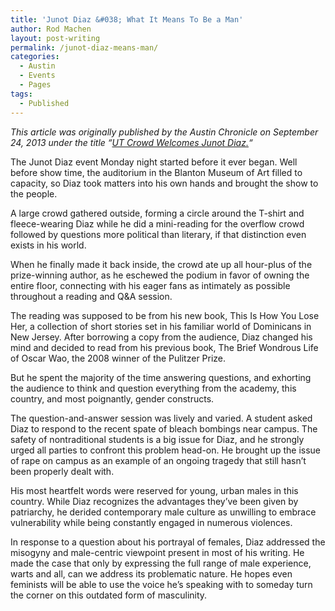 ```yaml
---
title: 'Junot Diaz &#038; What It Means To Be a Man'
author: Rod Machen
layout: post-writing
permalink: /junot-diaz-means-man/
categories:
  - Austin
  - Events
  - Pages
tags:
  - Published
---
```

*This article was originally published by the Austin Chronicle on September 24, 2013 under the title “<a href="http://www.austinchronicle.com/daily/books/2013-09-24/ut-crowd-welcomes-junot-diaz/" target="_blank">UT Crowd Welcomes Junot Diaz.</a>“*

<p dir="ltr">
  The Junot Diaz event Monday night started before it ever began. Well before show time, the auditorium in the Blanton Museum of Art filled to capacity, so Diaz took matters into his own hands and brought the show to the people.
</p>

<p dir="ltr">
  A large crowd gathered outside, forming a circle around the T-shirt and fleece-wearing Diaz while he did a mini-reading for the overflow crowd followed by questions more political than literary, if that distinction even exists in his world.<!--more-->
</p>

<p dir="ltr">
  When he finally made it back inside, the crowd ate up all hour-plus of the prize-winning author, as he eschewed the podium in favor of owning the entire floor, connecting with his eager fans as intimately as possible throughout a reading and Q&A session.
</p>

<p dir="ltr">
  The reading was supposed to be from his new book, This Is How You Lose Her, a collection of short stories set in his familiar world of Dominicans in New Jersey. After borrowing a copy from the audience, Diaz changed his mind and decided to read from his previous book, The Brief Wondrous Life of Oscar Wao, the 2008 winner of the Pulitzer Prize.
</p>

<p dir="ltr">
  But he spent the majority of the time answering questions, and exhorting the audience to think and question everything from the academy, this country, and most poignantly, gender constructs.
</p>

<p dir="ltr">
  The question-and-answer session was lively and varied. A student asked Diaz to respond to the recent spate of bleach bombings near campus. The safety of nontraditional students is a big issue for Diaz, and he strongly urged all parties to confront this problem head-on. He brought up the issue of rape on campus as an example of an ongoing tragedy that still hasn’t been properly dealt with.
</p>

<p dir="ltr">
  His most heartfelt words were reserved for young, urban males in this country. While Diaz recognizes the advantages they’ve been given by patriarchy, he derided contemporary male culture as unwilling to embrace vulnerability while being constantly engaged in numerous violences.
</p>

<p dir="ltr">
  In response to a question about his portrayal of females, Diaz addressed the misogyny and male-centric viewpoint present in most of his writing. He made the case that only by expressing the full range of male experience, warts and all, can we address its problematic nature. He hopes even feminists will be able to use the voice he’s speaking with to someday turn the corner on this outdated form of masculinity.
</p>